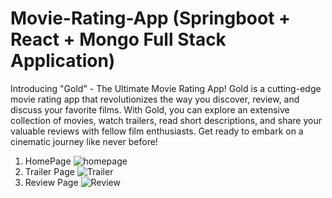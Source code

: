 # Movie-Rating-App  (Springboot + React + Mongo Full Stack Application)

Introducing "Gold" - The Ultimate Movie Rating App!
Gold is a cutting-edge movie rating app that revolutionizes the way you discover, review, 
and discuss your favorite films. With Gold, you can explore an extensive collection of movies,
watch trailers, read short descriptions, and share your valuable reviews with fellow film enthusiasts. 
Get ready to embark on a cinematic journey like never before!

1. HomePage
![homepage](https://github.com/swap421/Movie-Rating-App/assets/87779175/4278ebf5-df0d-4dec-bf72-89336cc45314)
2. Trailer Page
![Trailer](https://github.com/swap421/Movie-Rating-App/assets/87779175/66513b17-3c95-4d02-a4dd-46a4ce9e9bfa)
3. Review Page
![Review](https://github.com/swap421/Movie-Rating-App/assets/87779175/5533a522-9945-4461-81ee-9e025b437ae1)



